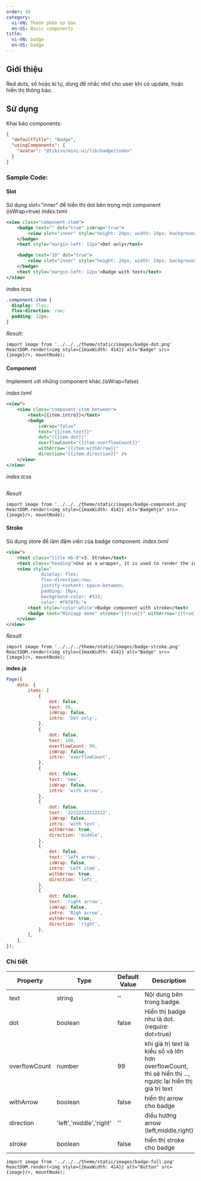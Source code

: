 ```yaml
---
order: 10
category:
  vi-VN: Thành phần cơ bản
  en-US: Basic components
title:
  vi-VN: badge
  en-US: badge
---
```


## Giới thiệu

Red dots, số hoặc kí tự, dùng để nhắc nhở cho user khi có update, hoặc hiển thị thông báo.

## Sử dụng

Khai báo components:
```json
{
  "defaultTitle": "Badge",
  "usingComponents": {
    "avatar": "@tikivn/mini-ui/lib/badge/index"
  }
}
```
### Sample Code:

#### Slot
Sử dụng slot="inner" để hiển thị dot bên trong một component (isWrap=true)
*index.txml*
```xml
<view class="component-item">
    <badge text="" dot="true" isWrap="true">
        <view slot="inner" style="height: 24px; width: 24px; background-color: #ddd;"></view>
    </badge>
    <text style="margin-left: 12px">Dot only</text>

    <badge text="10" dot="true">
        <view slot="inner" style="height: 24px; width: 24px; background-color: #ddd;"></view>
    </badge>
    <text style="margin-left: 12px">Badge with text</text>
</view>

```

*index.tcss*
```css
.component-item {
  display: flex;
  flex-direction: row;
  padding: 12px;
}
```

*Result:*
```__react
import image from '../../../theme/static/images/badge-dot.png'
ReactDOM.render(<img style={{maxWidth: 414}} alt="Badge" src={image}/>, mountNode);
```

#### Component
Implement với những component khác.(isWrap=false)

*index.txml*
```xml
<view">
    <view class="component-item between">
        <text>{{item.intro}}</text>
        <badge 
            isWrap="false" 
            text="{{item.text}}" 
            dot="{{item.dot}}" 
            overflowCount="{{item.overflowCount}}" 
            withArrow="{{item.withArrow}}" 
            direction="{{item.direction}}" />
    </view>
</view>

```
*index.tcss*
```css

```
*Result*
```__react
import image from '../../../theme/static/images/badge-component.png'
ReactDOM.render(<img style={{maxWidth: 414}} alt="Badgehja" src={image}/>, mountNode);
```
#### Stroke
Sử dụng store để làm đậm viền của badge component.
*index.txml*
```xml
<view">
    <text class="title mb-8">3. Stroke</text>
    <text class="heading">Use as a wrapper, it is used to render the internal area</text>
    <view style="
             display: flex;
             flex-direction:row;
             justify-content: space-between;
             padding: 10px; 
             background-color: #333;
             color: #f8f8f8;">
        <text style="color:white">Badge component with stroke</text>
        <badge text="Miniapp demo" stroke="{{true}}" withArrow="{{true}}" direction="left" />
    </view>
</view>

```

*Result*
```__react
import image from '../../../theme/static/images/badge-stroke.png'
ReactDOM.render(<img style={{maxWidth: 414}} alt="Badge" src={image}/>, mountNode);
```



**index.js**
```js
Page({
    data: {
        items: [
            {
                dot: false,
                text: 99,
                isWrap: false,
                intro: 'Dot only',
            },
            {
                dot: false,
                text: 100,
                overflowCount: 99,
                isWrap: false,
                intro: 'overflowCount',
            },
            {
                dot: false,
                text: 'new',
                isWrap: false,
                intro: 'with arrow',
            },
            {
                dot: false,
                text: '22222222222222',
                isWrap: false,
                intro: 'with text',
                withArrow: true,
                direction: 'middle',
            },
            {
                dot: false,
                text: 'left arrow',
                isWrap: false,
                intro: 'Left item',
                withArrow: true,
                direction: 'left',
            },
            {
                dot: false,
                text: 'right arrow',
                isWrap: false,
                intro: 'Righ arrow',
                withArrow: true,
                direction: 'right',
            },
        ],
    },
});


```

### Chi tiết

| Property      | Type                    | Default Value | Description                                                                                                |
| ------------- | ----------------------- | ------------- | ---------------------------------------------------------------------------------------------------------- |
| text          | string                  | ''            | Nội dung bên trong badge.                                                                                  |
| dot           | boolean                 | false         | Hiển thị badge như là dot. (require: dot=true)                                                             |
| overflowCount | number                  | 99            | khi giá trị text là kiểu số và lớn hơn overflowCount, thì sẽ hiển thị ..., ngược lại hiển thị giá trị text |
| withArrow     | boolean                 | false         | hiển thị arrow cho badge                                                                                   |
| direction     | 'left','middle','right' | ''            | điều hướng arrow (left,middle,right)                                                                       |
| stroke        | boolean                 | false         | hiển thị stroke cho badge                                                                                  |

```__react
import image from '../../../theme/static/images/badge-full.png'
ReactDOM.render(<img style={{maxWidth: 414}} alt="Button" src={image}/>, mountNode);
```
